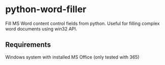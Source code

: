 # python-word-filler

Fill MS Word content control fields from python. Useful for filling complex word documents using win32 API.

## Requirements

Windows system with installed MS Office (only tested with 365)
